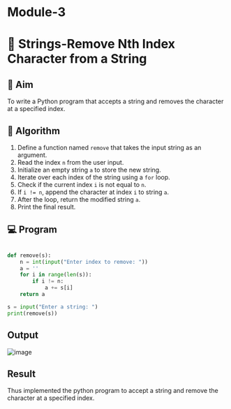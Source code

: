 # Module-3
# 🧹 Strings-Remove Nth Index Character from a String

## 🎯 Aim
To write a Python program that accepts a string and removes the character at a specified index.

## 🧠 Algorithm
1. Define a function named `remove` that takes the input string as an argument.
2. Read the index `n` from the user input.
3. Initialize an empty string `a` to store the new string.
4. Iterate over each index of the string using a `for` loop.
5. Check if the current index `i` is not equal to `n`.
6. If `i != n`, append the character at index `i` to string `a`.
7. After the loop, return the modified string `a`.
8. Print the final result.

## 💻 Program

```python

def remove(s):
    n = int(input("Enter index to remove: "))
    a = ''
    for i in range(len(s)):
        if i != n:
            a += s[i]
    return a

s = input("Enter a string: ")
print(remove(s))

```

## Output

![image](https://github.com/user-attachments/assets/737965e1-e070-4393-b2d0-ed792331aede)

## Result

Thus implemented the python program to accept a string and remove the character at a specified index.
